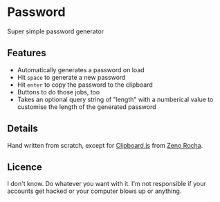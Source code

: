 # Password

Super simple password generator

## Features

* Automatically generates a password on load
* Hit `space` to generate a new password
* Hit `enter` to copy the password to the clipboard
* Buttons to do those jobs, too
* Takes an optional query string of "length" with a numberical value to customise the length of the generated password

## Details

Hand written from scratch, except for [Clipboard.js](https://clipboardjs.com/) from [Zeno Rocha](http://zenorocha.com/).

## Licence

I don't know. Do whatever you want with it. I'm not responsible if your accounts get hacked or your computer blows up or anything.
